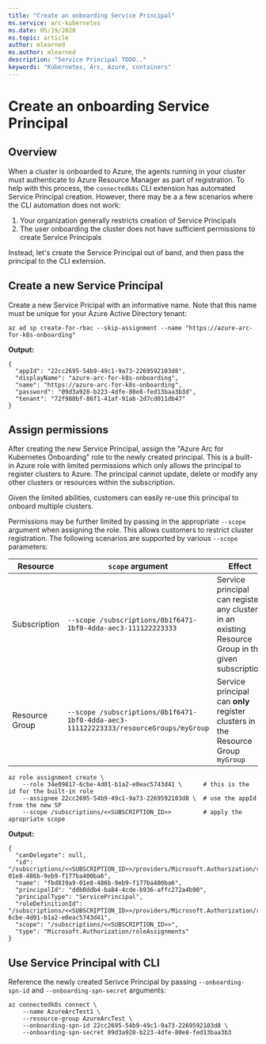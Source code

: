 ```yaml
---
title: "Create an onboarding Service Principal"
ms.service: arc-kubernetes
ms.date: 05/19/2020
ms.topic: article
author: mlearned
ms.author: mlearned
description: "Service Principal TODO.."
keywords: "Kubernetes, Arc, Azure, containers"
---
```


# Create an onboarding Service Principal

## Overview

When a cluster is onboarded to Azure, the agents running in your cluster must authenticate to Azure Resource Manager as part of registration. To help with this process, the `connectedk8s` CLI extension has automated Service Principal creation. However, there may be a a few scenarios where the CLI automation does not work:

1. Your organization generally restricts creation of Service Principals
1. The user onboarding the cluster does not have sufficient permissions to create Service Principals

Instead, let's create the Service Principal out of band, and then pass the principal to the CLI extension.

## Create a new Service Principal

Create a new Service Pricipal with an informative name. Note that this name must be unique for your Azure Active Directory tenant:

```console
az ad sp create-for-rbac --skip-assignment --name "https://azure-arc-for-k8s-onboarding"
```

**Output:**

```console
{
  "appId": "22cc2695-54b9-49c1-9a73-2269592103d8",
  "displayName": "azure-arc-for-k8s-onboarding",
  "name": "https://azure-arc-for-k8s-onboarding",
  "password": "09d3a928-b223-4dfe-80e8-fed13baa3b3d",
  "tenant": "72f988bf-86f1-41af-91ab-2d7cd011db47"
}
```

## Assign permissions

After creating the new Service Principal, assign the "Azure Arc for Kubernetes Onboarding" role to the newly created principal. This is a built-in Azure role with limited permissions which only allows the principal to register clusters to Azure. The principal cannot update, delete or modify any other clusters or resources within the subscription.

Given the limited abilities, customers can easily re-use this principal to onboard multiple clusters.

Permissions may be further limited by passing in the appropriate `--scope` argument when assigning the role. This allows customers to restrict cluster registration. The following scenarios are supported by various `--scope` parameters:

| Resource  | `scope` argument| Effect |
| ------------- | ------------- | ------------- |
| Subscription | `--scope /subscriptions/0b1f6471-1bf0-4dda-aec3-111122223333` | Service principal can register any cluster in an existing Resource Group in the given subscription |
| Resource Group | `--scope /subscriptions/0b1f6471-1bf0-4dda-aec3-111122223333/resourceGroups/myGroup`  | Service principal can __only__ register clusters in the Resource Group `myGroup` |

```console
az role assignment create \
    --role 34e09817-6cbe-4d01-b1a2-e0eac5743d41 \      # this is the id for the built-in role
    --assignee 22cc2695-54b9-49c1-9a73-2269592103d8 \  # use the appId from the new SP
    --scope /subscriptions/<<SUBSCRIPTION_ID>>         # apply the apropriate scope
```

**Output:**

```console
{
  "canDelegate": null,
  "id": "/subscriptions/<<SUBSCRIPTION_ID>>/providers/Microsoft.Authorization/roleAssignments/fbd819a9-01e8-486b-9eb9-f177ba400ba6",
  "name": "fbd819a9-01e8-486b-9eb9-f177ba400ba6",
  "principalId": "ddb0ddb4-ba84-4cde-b936-affc272a4b90",
  "principalType": "ServicePrincipal",
  "roleDefinitionId": "/subscriptions/<<SUBSCRIPTION_ID>>/providers/Microsoft.Authorization/roleDefinitions/34e09817-6cbe-4d01-b1a2-e0eac5743d41",
  "scope": "/subscriptions/<<SUBSCRIPTION_ID>>",
  "type": "Microsoft.Authorization/roleAssignments"
}
```

## Use Service Principal with CLI

Reference the newly created Serivce Principal by passing `--onboarding-spn-id` and `--onboarding-spn-secret` arguments:

```console
az connectedk8s connect \
    --name AzureArcTest1 \
    --resource-group AzureArcTest \
    --onboarding-spn-id 22cc2695-54b9-49c1-9a73-2269592103d8 \
    --onboarding-spn-secret 09d3a928-b223-4dfe-80e8-fed13baa3b3
```
